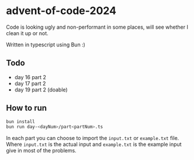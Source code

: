 # advent-of-code-2024

Code is looking ugly and non-performant in some places, will see whether I clean it up or not.

Written in typescript using Bun :)

## Todo

- day 16 part 2
- day 17 part 2
- day 19 part 2 (doable)

## How to run

```bash
bun install
bun run day-<dayNum>/part<partNum>.ts
```

In each part you can choose to import the `input.txt` or `example.txt` file. Where `input.txt` is the actual input and `example.txt` is the example input give in most of the problems.
